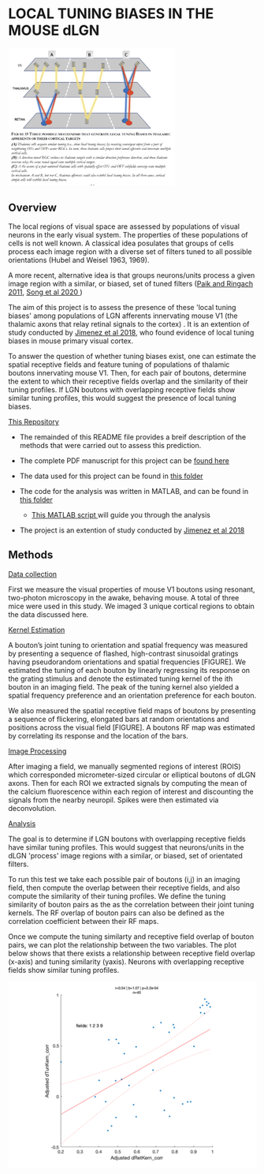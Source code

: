 # LOCAL TUNING BIASES IN THE MOUSE dLGN

<img src="lgnASSETS/Three mechanisms of Tuning Biases.jpg" alt="Screen Shot 2021-09-02 at 2.56.34 PM" style="zoom: 33%;" />

## Overview

The local regions of visual space are assessed by populations of visual neurons in the early visual system. The properties of these populations of cells is not well known. A classical idea posulates that groups of cells process each image region with a diverse set of filters tuned to all possible orientations (Hubel and Weisel 1963, 1969). 

A more recent, alternative idea is that groups neurons/units process a given image region with a similar, or biased, set of tuned filters ([Paik and Ringach 2011](https://www.nature.com/articles/nn.2824),  [Song et al 2020 ](https://www.cell.com/cell-reports/fulltext/S2211-1247(20)31570-9?_returnURL=https%3A%2F%2Flinkinghub.elsevier.com%2Fretrieve%2Fpii%2FS2211124720315709%3Fshowall%3Dtrue))

The aim of this project is to assess the presence of these 'local tuning biases' among populations of LGN afferents innervating mouse V1  (the thalamic axons that relay retinal signals to the cortex) . It is an extention of study conducted by [Jimenez et al 2018](https://journals.physiology.org/doi/full/10.1152/jn.00150.2018#:~:text=Local%20tuning%20biases%20imply%20that,assumed%20by%20modular%20cortical%20organization), who found evidence of local tuning biases in mouse primary visual cortex. 


To answer the question of whether tuning biases exist, one can estimate the spatial receptive fields and feature tuning of populations of thalamic boutons innervating mouse V1. Then, for each pair of boutons, determine the extent to which their receptive fields overlap and the similarity of their tuning profiles. If LGN boutons with overlapping receptive fields show similar tuning profiles, this would suggest the presence of local tuning biases.

<u>This Repository</u>

- The remainded of this README file provides a breif description of the methods that were carried out to assess this prediction. 
- The complete PDF manuscript for this project can be [ found here ](lgnSUBMIT/lgnManuscript_master.pdf) 
- The data used for this project can be found in [this folder](lgnDATA)
- The code for the analysis was written in MATLAB, and can be found in  [this folder](lgnANALYSIS)
  - [This MATLAB script ]( lgnSUBMIT/lgnManuscript_master.pdf) will guide you through the analysis 

- The project is an extention of study conducted by [Jimenez et al 2018](https://journals.physiology.org/doi/full/10.1152/jn.00150.2018#:~:text=Local%20tuning%20biases%20imply%20that,assumed%20by%20modular%20cortical%20organization)

## Methods

<u>Data collection</u> 

First we measure the visual properties of mouse V1 boutons using resonant, two-photon microscopy in the awake, behaving mouse. A total of three mice were used in this study. We imaged 3 unique cortical regions to obtain the data discussed here.

<u>Kernel Estimation</u> 

A bouton’s joint tuning to orientation and spatial frequency was measured by presenting a sequence of flashed, high-contrast sinusoidal gratings having pseudorandom orientations and spatial frequencies [FIGURE]. We estimated the tuning of each bouton by linearly regressing its response on the grating stimulus and denote the estimated tuning kernel of the ith bouton in an imaging field. The peak of the tuning kernel also yielded a spatial frequency preference and an orientation preference for each bouton.

We also measured the spatial receptive field maps of boutons by presenting a sequence of flickering, elongated bars at random orientations and positions across the visual field [FIGURE]. A boutons RF map was estimated by correlating its response and the location of the bars. 

<u>Image Processing</u>

After imaging a field, we manually segmented regions of interest (ROIS) which corresponded micrometer-sized circular or elliptical boutons of dLGN axons. Then for each ROI we extracted signals by computing the mean of the calcium fluorescence within each region of interest and discounting the signals from the nearby neuropil. Spikes were then estimated via deconvolution.

<u>Analysis</u>

The goal is to determine if LGN boutons with overlapping receptive fields have similar tuning profiles. This would suggest that neurons/units in the dLGN 'process' image regions with a similar, or biased, set of orientated filters. 

To run this test we take each possible pair of boutons (i,j) in an imaging field, then compute the overlap between their receptive fields, and also compute the similarity of their tuning profiles. We define the tuning similarity of bouton pairs as the as the correlation between their joint tuning kernels. The RF overlap of bouton pairs can also be defined as the correlation coefficient between their RF maps.

Once we compute the tuning similarty and receptive field overlap of bouton pairs, we can plot the relationship between the two variables.  The plot below shows that there exists a relationship between receptive field overlap (x-axis) and tuning similarity (yaxis). Neurons with overlapping receptive fields show similar tuning profiles. 

![Results_raw](lgnASSETS/Results_raw.png)

